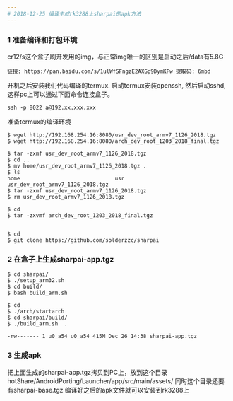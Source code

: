 ```yaml
---
# 2018-12-25 编译生成rk3288上sharpai的apk方法
---
```


### 1 准备编译和打包环境
cr12/s这个盒子刷开发用的img，与正常img唯一的区别是启动之后/data有5.8G
```
链接: https://pan.baidu.com/s/1ulWfSFngzE2AXGp9DymKFw 提取码: 6mbd
```

开机之后安装我们代码编译的termux.
启动termux安装openssh, 然后启动sshd, 这样pc上可以通过下面命令连接盒子。
```
ssh -p 8022 a@192.xx.xxx.xxx
```

准备termux的编译环境
```
$ wget http://192.168.254.16:8080/usr_dev_root_armv7_1126_2018.tgz
$ wget http://192.168.254.16:8080/arch_dev_root_1203_2018_final.tgz

$ tar -zxmf usr_dev_root_armv7_1126_2018.tgz
$ cd ..
$ mv home/usr_dev_root_armv7_1126_2018.tgz .
$ ls
home                              usr                               usr_dev_root_armv7_1126_2018.tgz
$ tar -zxmf usr_dev_root_armv7_1126_2018.tgz
$ rm usr_dev_root_armv7_1126_2018.tgz

$ cd
$ tar -zxvmf arch_dev_root_1203_2018_final.tgz


$ cd 
$ git clone https://github.com/solderzzc/sharpai
```

### 2 在盒子上生成sharpai-app.tgz
```
$ cd sharpai/
$ ./setup_arm32.sh
$ cd build/
$ bash build_arm.sh

$ cd
$ ./arch/startarch 
$ cd sharpai/build/
$ ./build_arm.sh  .

-rw------- 1 u0_a54 u0_a54 415M Dec 26 14:38 sharpai-app.tgz
```

### 3 生成apk
把上面生成的sharpai-app.tgz拷贝到PC上，放到这个目录hotShare/AndroidPorting/Launcher/app/src/main/assets/
同时这个目录还要有sharpai-base.tgz
编译好之后的apk文件就可以安装到rk3288上

